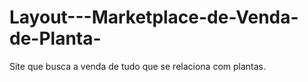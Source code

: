 # Layout---Marketplace-de-Venda-de-Planta-
Site que busca a venda de  tudo que se relaciona com plantas.
